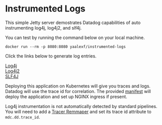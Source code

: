 # Instrumented Logs

This simple Jetty server demostrates Datadog capabilities of auto instrumenting log4j, log4j2, and slf4j.

You can test by running the command below on your local machine.

`docker run --rm -p 8080:8080 yaalexf/instrumented-logs`

Click the links below to generate log entries.

[Log4j](http://localhost:8080/instrumented-logs/log4j)  
[Log4j2](http://localhost:8080/instrumented-logs/log4j2)  
[SLF4J](http://localhost:8080/instrumented-logs/slf4j)  

Deploying this application on Kubernetes will give you traces and logs.  Datadog will use the trace id for correlation.  The provided [manifest](kubernetes/instrumented-logs.yaml) will deploy the application and set up NGINX ingress if present.

Log4j instrumentation is not automatically detected by standard pipelines.  You will need to add a [Tracer Remmaper](https://docs.datadoghq.com/logs/processing/processors/?tab=ui#trace-remapper) and set its trace id attribute to `mdc.dd.trace_id`.